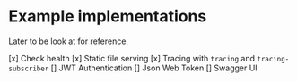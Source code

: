# Example implementations

Later to be look at for reference.

[x] Check health
[x] Static file serving
[x] Tracing with `tracing` and `tracing-subscriber`
[] JWT Authentication
[] Json Web Token
[] Swagger UI
